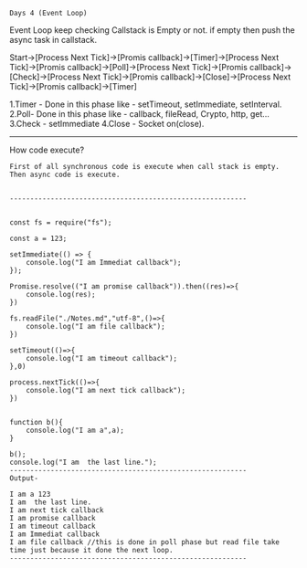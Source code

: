 ```````````````````````````````````````
Days 4 (Event Loop)
```````````````````````````````````````
Event Loop keep checking Callstack is Empty or not. if empty then push the async task in callstack.

Start->[Process Next Tick]->[Promis callback]->[Timer]->[Process Next Tick]->[Promis callback]->[Poll]->[Process Next Tick]->[Promis callback]->[Check]->[Process Next Tick]->[Promis callback]->[Close]->[Process Next Tick]->[Promis callback]->[Timer]

1.Timer - Done in this phase like - setTimeout, setImmediate, setInterval.
2.Poll- Done in this phase like - callback, fileRead, Crypto, http, get...
3.Check - setImmediate
4.Close - Socket on(close).

----------------------------------------------------------
How code execute?
````````````````````````````````````
First of all synchronous code is execute when call stack is empty. Then async code is execute.


----------------------------------------------------------


const fs = require("fs");

const a = 123;

setImmediate(() => {
    console.log("I am Immediat callback");
});

Promise.resolve(("I am promise callback")).then((res)=>{
    console.log(res);
})

fs.readFile("./Notes.md","utf-8",()=>{
    console.log("I am file callback");
})

setTimeout(()=>{
    console.log("I am timeout callback");
},0)

process.nextTick(()=>{
    console.log("I am next tick callback");
})


function b(){
    console.log("I am a",a);
}

b();
console.log("I am  the last line.");
----------------------------------------------------------
Output-

I am a 123
I am  the last line.
I am next tick callback
I am promise callback
I am timeout callback
I am Immediat callback
I am file callback //this is done in poll phase but read file take time just because it done the next loop.
----------------------------------------------------------
